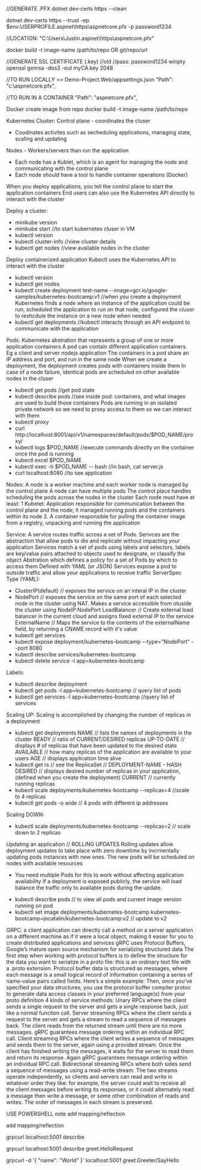 //GENERATE .PFX
dotnet dev-certs https --clean

dotnet dev-certs https --trust -ep $env:USERPROFILE\.aspnet\https\aspnetcore.pfx -p password1234

//LOCATION: "C:\Users\Justin\.aspnet\https\aspnetcore.pfx"

docker build -t image-name /path/to/repo OR git/repo/url

//GENERATE SSL CERTIFICATE (.key) //old
//pass: password1234
winpty openssl genrsa -des3 -out myCA.key 2048

//TO RUN LOCALLY >> Demo-Project.Web/appsettings.json
"Path": "c:\\aspnetcore.pfx",

//TO RUN IN A CONTAINER
"Path": "aspnetcore.pfx",

Docker create image from repo
docker build -t image-name /path/to/repo
 
Kubernetes Cluster:
Control plane - coordinates the cluser
- Coodinates activites such as secheduling applications, managing state, scaling and updating

Nodes - Workers/servers than run the application
- Each node has a Kublet, which is an agent for managing the node and communicating with the control plane
- Each node *should* have a tool to handle container operations (Docker)

When you deploy applications, you tell the control plane to start the application containers
End users can also use the Kubernetes API directly to interact with the cluster

Deploy a cluster:
- minikube version
- minikube start //to start kubernetes cluser in VM
- kubectl version
- kubectl cluster-info //view cluster details
- kubectl get nodes //view available nodes in the cluster

Deploy containerized application
Kubectl uses the Kubernetes API to interact with the cluster
- kubectl version
- kubectl get nodes
- kubectl create deployment test-name --image=gcr.io/google-samples/kubernetes-bootcamp:v1
//when you create a deployment Kubernetes finds a node where an instance of the application could be run, scheduled the application to run on that node, configured the cluser to reshcdule the instance on a new node when needed
- kubectl get deployments
//kubectl interacts through an API endpoint to communicate with the application

Pods:
Kubernetes abstration that represents a group of one or more application containers
A pod can contain different application containers. Eg a client and server nodejs application
The containers in a pod share an IP address and port, and run in the same node
When we create a deployment, the deployment creates pods with containers inside them
In case of a node failure, identical pods are scheduled on other available nodes in the cluser
- kubectl get pods //get pod state
- kubectl describe pods //see inside pod: containers, and what images are used to build those containers
Pods are running in an isolated private network so we need to proxy access to them so we can interact with them
- kubectl proxy
- curl http://localhost:8001/api/v1/namespaces/default/pods/$POD_NAME/proxy/
- kubectl logs $POD_NAME
//execute commands directly on the container once the pod is running
- kubectl excel $POD_NAME
- kubectl exec -ti $POD_NAME -- bash //in bash, cat server.js
- curl localhost:8080 //to see application

Nodes:
A node is a worker machine and each worker node is managed by the control plane
A node can have multiple pods
The control place handles scheduling the pods across the nodes in the cluster
Each node must have at least:
1 Kubelet: Application responsible for communication between the control plane and the node; it managed running pods and the containers within its node
2. A container responsible for pulling the container image from a registry, unpacking and running the application

Service:
A service routes traffic across a set of Pods. Serivces are the abstraction that allow pods to die and replicate without impacting your application
Services match a set of pods using labels and selectors, labels are key/value pairs attached to objects used to designate, or classify the object
Abstration which defines a policy for a set of Pods by which to access them
Defined with YAML (or JSON)
Services expose a pod to outside traffic and allow your applications to receive traffic
ServerSpec Type (YAML): 
- ClusterIP(default) // exposes the service on an interal IP in the cluster
- NodePort // exposes the service on the same port of each selected node in the cluster using NAT. Makes a service accessible from otuside the cluster using NodeIP:NodePort
LoadBalancer // Create external load balancer in the current cloud and assigns fixed external IP to the service
ExternalName // Maps the service to the contents of the externalName field, by returning a CNAME record with it's value
- kubectl get services
- kubectl expose deployment/kubernetes-bootcamp --type="NodePort" --port 8080
- kubectl describe services/kubernetes-bootcamp
- kubectl delete service -l app=kubernetes-bootcamp

Labels:
- kubectl describe deployment
- kubectl get pods -l app=kubernetes-bootcamp // query list of pods
- kubectl get services -l app=kubernetes-bootcamp //query list of services

Scaling UP:
Scaling is accomplished by changing the number of replicas in a deployment
- kubectl get deployments
NAME // lists the names of deployments in the cluster
READY // ratio of CURRENT/DESIRED replicas
UP-TO-DATE // displays # of replicas that have been updated to the desired state
AVAILABLE // how many replicas of the application are available to your users
AGE // displays application time alive
- kubectl get rs // see the ReplicaSet // DEPLOYMENT-NAME - HASH
DESIRED // displays desired number of replicas in your application, (defined when you create the deployment)
CURRENT // currently running replicas
- kubectl scale deployments/kubernetes-bootcamp --replicas=4 //scale to 4 replicas
- kubectl get pods -o wide // 4 pods with different ip addresses

Scaling DOWN:
- kubectl scale deployments/kubernetes-bootcamp --replicas=2 // scale down to 2 replicas

Updating an application // ROLLING UPDATES
Rolling updates allow deployment updates to take place with zero downtime by incrmentally updating pods instances with new ones. The new pods will be scheduled on nodes with available resources
* You need multiple Pods for this to work without affecting application availability
If a deployment is exposed publicly, the service will load balance the traffic only to available pods during the update. 
- kubectl describe pods // to view all pods and current image version running on pod
- kubectl set image deployments/kubernetes-bootcamp kubernetes-bootcamp=jocatalin/kubernetes-bootcamp:v2 // update to v2


GRPC:
a client application can directly call a method on a server application on a different machine as if it were a local object, making it easier for you to create distributed applications and services
 gRPC uses Protocol Buffers, Google’s mature open source mechanism for serializing structured data
The first step when working with protocol buffers is to define the structure for the data you want to serialize in a proto file: this is an ordinary text file with a .proto extension. 
Protocol buffer data is structured as messages, where each message is a small logical record of information containing a series of name-value pairs called fields. Here’s a simple example:
Then, once you’ve specified your data structures, you use the protocol buffer compiler protoc to generate data access classes in your preferred language(s) from your proto definition
4 kinds of service methods:
Unary RPCs where the client sends a single request to the server and gets a single response back, just like a normal function call.
Server streaming RPCs where the client sends a request to the server and gets a stream to read a sequence of messages back. The client reads from the returned stream until there are no more messages. gRPC guarantees message ordering within an individual RPC call.
Client streaming RPCs where the client writes a sequence of messages and sends them to the server, again using a provided stream. Once the client has finished writing the messages, it waits for the server to read them and return its response. Again gRPC guarantees message ordering within an individual RPC call.
Bidirectional streaming RPCs where both sides send a sequence of messages using a read-write stream. The two streams operate independently, so clients and servers can read and write in whatever order they like: for example, the server could wait to receive all the client messages before writing its responses, or it could alternately read a message then write a message, or some other combination of reads and writes. The order of messages in each stream is preserved.

USE POWERSHELL note add mapping/reflection

add mapping/reflection

grpcurl localhost:5001 describe

grpcurl localhost:5001 describe greet.HelloRequest

grpcurl -d '{ \"name\": \"World\" }' localhost:5001 greet.Greeter/SayHello
